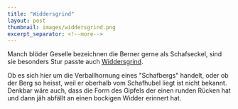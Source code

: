 ```yaml
---
title: "Widdersgrind"
layout: post
thumbnail: images/widdersgrind.png
excerpt_separator: <!--more-->
---
```


Manch blöder Geselle bezeichnen die Berner gerne als Schafseckel, sind sie besonders Stur passte auch [Widdersgrind](https://s.geo.admin.ch/vwwd39lsp3sl).

Ob es sich hier um die Verballhornung eines "Schafbergs" handelt, oder ob der Berg so heisst, weil er oberhalb vom Schafhubel liegt ist nicht bekannt. Denkbar wäre auch, dass die Form des Gipfels der einen runden Rücken hat und dann jäh abfällt an einen bockigen Widder erinnert hat. 

<!--more-->
